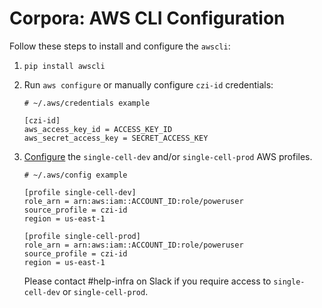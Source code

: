 # Corpora: AWS CLI Configuration

Follow these steps to install and configure the `awscli`:
1. `pip install awscli`
1. Run `aws configure` or manually configure `czi-id` credentials:

    ```shell
    # ~/.aws/credentials example

    [czi-id]
    aws_access_key_id = ACCESS_KEY_ID
    aws_secret_access_key = SECRET_ACCESS_KEY
    ```

1.  [Configure](https://docs.aws.amazon.com/cli/latest/userguide/cli-configure-files.html)
    the `single-cell-dev` and/or `single-cell-prod` AWS profiles.

    ```shell
    # ~/.aws/config example

    [profile single-cell-dev]
    role_arn = arn:aws:iam::ACCOUNT_ID:role/poweruser
    source_profile = czi-id
    region = us-east-1

    [profile single-cell-prod]
    role_arn = arn:aws:iam::ACCOUNT_ID:role/poweruser
    source_profile = czi-id
    region = us-east-1
    ```

    Please contact #help-infra on Slack if you require access to `single-cell-dev` or `single-cell-prod`.
